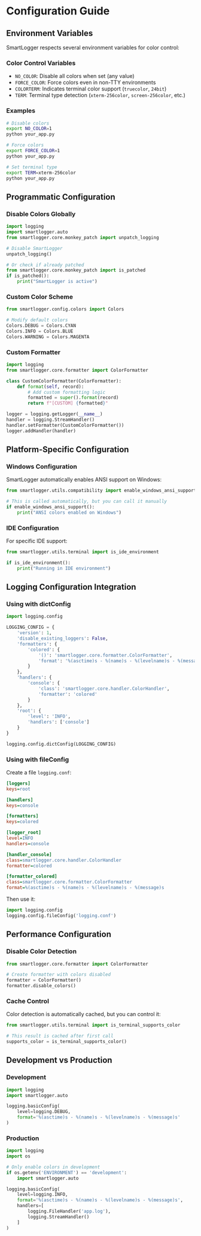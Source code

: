 # Configuration Guide

## Environment Variables

SmartLogger respects several environment variables for color control:

### Color Control Variables

- `NO_COLOR`: Disable all colors when set (any value)
- `FORCE_COLOR`: Force colors even in non-TTY environments
- `COLORTERM`: Indicates terminal color support (`truecolor`, `24bit`)
- `TERM`: Terminal type detection (`xterm-256color`, `screen-256color`, etc.)

### Examples

```bash
# Disable colors
export NO_COLOR=1
python your_app.py

# Force colors
export FORCE_COLOR=1
python your_app.py

# Set terminal type
export TERM=xterm-256color
python your_app.py
```

## Programmatic Configuration

### Disable Colors Globally

```python
import logging
import smartlogger.auto
from smartlogger.core.monkey_patch import unpatch_logging

# Disable SmartLogger
unpatch_logging()

# Or check if already patched
from smartlogger.core.monkey_patch import is_patched
if is_patched():
    print("SmartLogger is active")
```

### Custom Color Scheme

```python
from smartlogger.config.colors import Colors

# Modify default colors
Colors.DEBUG = Colors.CYAN
Colors.INFO = Colors.BLUE
Colors.WARNING = Colors.MAGENTA
```

### Custom Formatter

```python
import logging
from smartlogger.core.formatter import ColorFormatter

class CustomColorFormatter(ColorFormatter):
    def format(self, record):
        # Add custom formatting logic
        formatted = super().format(record)
        return f"[CUSTOM] {formatted}"

logger = logging.getLogger(__name__)
handler = logging.StreamHandler()
handler.setFormatter(CustomColorFormatter())
logger.addHandler(handler)
```

## Platform-Specific Configuration

### Windows Configuration

SmartLogger automatically enables ANSI support on Windows:

```python
from smartlogger.utils.compatibility import enable_windows_ansi_support

# This is called automatically, but you can call it manually
if enable_windows_ansi_support():
    print("ANSI colors enabled on Windows")
```

### IDE Configuration

For specific IDE support:

```python
from smartlogger.utils.terminal import is_ide_environment

if is_ide_environment():
    print("Running in IDE environment")
```

## Logging Configuration Integration

### Using with dictConfig

```python
import logging.config

LOGGING_CONFIG = {
    'version': 1,
    'disable_existing_loggers': False,
    'formatters': {
        'colored': {
            '()': 'smartlogger.core.formatter.ColorFormatter',
            'format': '%(asctime)s - %(name)s - %(levelname)s - %(message)s'
        }
    },
    'handlers': {
        'console': {
            'class': 'smartlogger.core.handler.ColorHandler',
            'formatter': 'colored'
        }
    },
    'root': {
        'level': 'INFO',
        'handlers': ['console']
    }
}

logging.config.dictConfig(LOGGING_CONFIG)
```

### Using with fileConfig

Create a file `logging.conf`:

```ini
[loggers]
keys=root

[handlers]
keys=console

[formatters]
keys=colored

[logger_root]
level=INFO
handlers=console

[handler_console]
class=smartlogger.core.handler.ColorHandler
formatter=colored

[formatter_colored]
class=smartlogger.core.formatter.ColorFormatter
format=%(asctime)s - %(name)s - %(levelname)s - %(message)s
```

Then use it:

```python
import logging.config
logging.config.fileConfig('logging.conf')
```

## Performance Configuration

### Disable Color Detection

```python
from smartlogger.core.formatter import ColorFormatter

# Create formatter with colors disabled
formatter = ColorFormatter()
formatter.disable_colors()
```

### Cache Control

Color detection is automatically cached, but you can control it:

```python
from smartlogger.utils.terminal import is_terminal_supports_color

# This result is cached after first call
supports_color = is_terminal_supports_color()
```

## Development vs Production

### Development

```python
import logging
import smartlogger.auto

logging.basicConfig(
    level=logging.DEBUG,
    format='%(asctime)s - %(name)s - %(levelname)s - %(message)s'
)
```

### Production

```python
import logging
import os

# Only enable colors in development
if os.getenv('ENVIRONMENT') == 'development':
    import smartlogger.auto

logging.basicConfig(
    level=logging.INFO,
    format='%(asctime)s - %(name)s - %(levelname)s - %(message)s',
    handlers=[
        logging.FileHandler('app.log'),
        logging.StreamHandler()
    ]
)
``` 